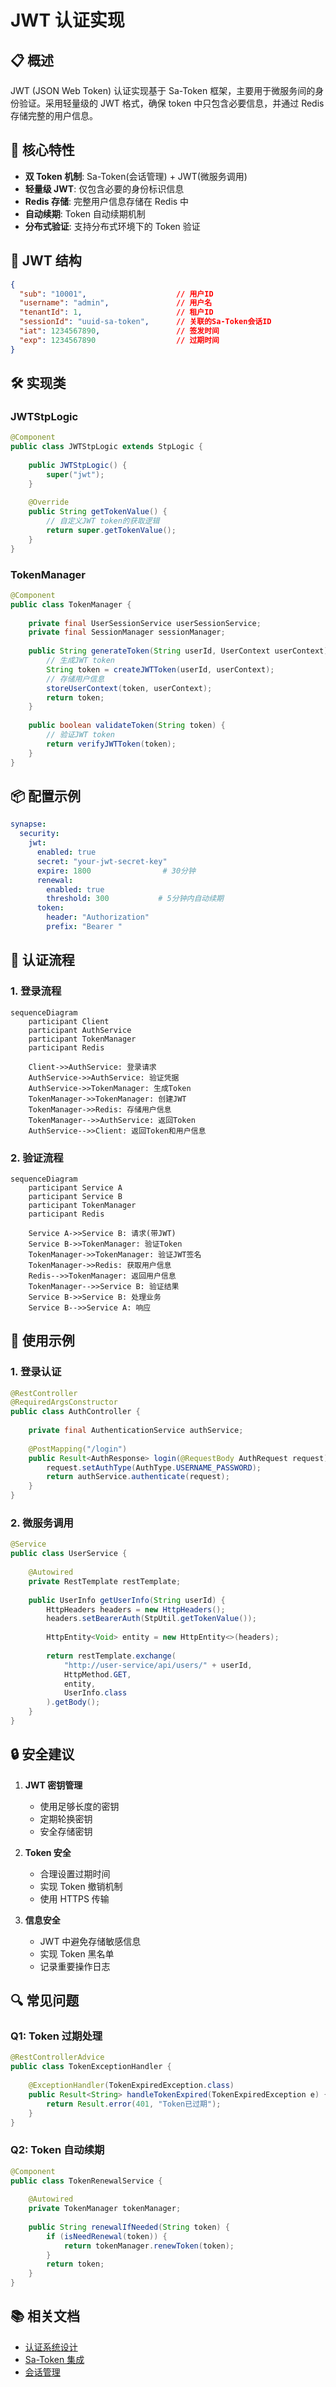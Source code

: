 # JWT 认证实现

## 📋 概述

JWT (JSON Web Token) 认证实现基于 Sa-Token 框架，主要用于微服务间的身份验证。采用轻量级的 JWT 格式，确保 token 中只包含必要信息，并通过 Redis 存储完整的用户信息。

## 🎯 核心特性

- **双 Token 机制**: Sa-Token(会话管理) + JWT(微服务调用)
- **轻量级 JWT**: 仅包含必要的身份标识信息
- **Redis 存储**: 完整用户信息存储在 Redis 中
- **自动续期**: Token 自动续期机制
- **分布式验证**: 支持分布式环境下的 Token 验证

## 🔄 JWT 结构

```json
{
  "sub": "10001",                    // 用户ID
  "username": "admin",               // 用户名
  "tenantId": 1,                     // 租户ID
  "sessionId": "uuid-sa-token",      // 关联的Sa-Token会话ID
  "iat": 1234567890,                 // 签发时间
  "exp": 1234567890                  // 过期时间
}
```

## 🛠️ 实现类

### JWTStpLogic
```java
@Component
public class JWTStpLogic extends StpLogic {
    
    public JWTStpLogic() {
        super("jwt");
    }
    
    @Override
    public String getTokenValue() {
        // 自定义JWT token的获取逻辑
        return super.getTokenValue();
    }
}
```

### TokenManager
```java
@Component
public class TokenManager {
    
    private final UserSessionService userSessionService;
    private final SessionManager sessionManager;
    
    public String generateToken(String userId, UserContext userContext) {
        // 生成JWT token
        String token = createJWTToken(userId, userContext);
        // 存储用户信息
        storeUserContext(token, userContext);
        return token;
    }
    
    public boolean validateToken(String token) {
        // 验证JWT token
        return verifyJWTToken(token);
    }
}
```

## 📦 配置示例

```yaml
synapse:
  security:
    jwt:
      enabled: true
      secret: "your-jwt-secret-key"
      expire: 1800                # 30分钟
      renewal:
        enabled: true
        threshold: 300           # 5分钟内自动续期
      token:
        header: "Authorization"
        prefix: "Bearer "
```

## 🔄 认证流程

### 1. 登录流程
```mermaid
sequenceDiagram
    participant Client
    participant AuthService
    participant TokenManager
    participant Redis
    
    Client->>AuthService: 登录请求
    AuthService->>AuthService: 验证凭据
    AuthService->>TokenManager: 生成Token
    TokenManager->>TokenManager: 创建JWT
    TokenManager->>Redis: 存储用户信息
    TokenManager-->>AuthService: 返回Token
    AuthService-->>Client: 返回Token和用户信息
```

### 2. 验证流程
```mermaid
sequenceDiagram
    participant Service A
    participant Service B
    participant TokenManager
    participant Redis
    
    Service A->>Service B: 请求(带JWT)
    Service B->>TokenManager: 验证Token
    TokenManager->>TokenManager: 验证JWT签名
    TokenManager->>Redis: 获取用户信息
    Redis-->>TokenManager: 返回用户信息
    TokenManager-->>Service B: 验证结果
    Service B->>Service B: 处理业务
    Service B-->>Service A: 响应
```

## 🔧 使用示例

### 1. 登录认证
```java
@RestController
@RequiredArgsConstructor
public class AuthController {
    
    private final AuthenticationService authService;
    
    @PostMapping("/login")
    public Result<AuthResponse> login(@RequestBody AuthRequest request) {
        request.setAuthType(AuthType.USERNAME_PASSWORD);
        return authService.authenticate(request);
    }
}
```

### 2. 微服务调用
```java
@Service
public class UserService {
    
    @Autowired
    private RestTemplate restTemplate;
    
    public UserInfo getUserInfo(String userId) {
        HttpHeaders headers = new HttpHeaders();
        headers.setBearerAuth(StpUtil.getTokenValue());
        
        HttpEntity<Void> entity = new HttpEntity<>(headers);
        
        return restTemplate.exchange(
            "http://user-service/api/users/" + userId,
            HttpMethod.GET,
            entity,
            UserInfo.class
        ).getBody();
    }
}
```

## 🔒 安全建议

1. **JWT 密钥管理**
   - 使用足够长度的密钥
   - 定期轮换密钥
   - 安全存储密钥

2. **Token 安全**
   - 合理设置过期时间
   - 实现 Token 撤销机制
   - 使用 HTTPS 传输

3. **信息安全**
   - JWT 中避免存储敏感信息
   - 实现 Token 黑名单
   - 记录重要操作日志

## 🔍 常见问题

### Q1: Token 过期处理
```java
@RestControllerAdvice
public class TokenExceptionHandler {
    
    @ExceptionHandler(TokenExpiredException.class)
    public Result<String> handleTokenExpired(TokenExpiredException e) {
        return Result.error(401, "Token已过期");
    }
}
```

### Q2: Token 自动续期
```java
@Component
public class TokenRenewalService {
    
    @Autowired
    private TokenManager tokenManager;
    
    public String renewalIfNeeded(String token) {
        if (isNeedRenewal(token)) {
            return tokenManager.renewToken(token);
        }
        return token;
    }
}
```

## 📚 相关文档

- [认证系统设计](./README.md)
- [Sa-Token 集成](./sa-token.md)
- [会话管理](../session/README.md) 